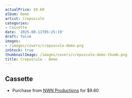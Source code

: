 ```yaml
---
actualPrice: $9.60
album: Demo
artist: Crepuscule
categories:
- Cassette
date: '2025-08-11T05:25:19'
draft: false
images:
- /images/covers/crepuscule-demo.png
inStock: true
thumbnailImage: /images/covers/crepuscule-demo-thumb.png
title: Crepuscule - Demo
---
```


## Cassette
* Purchase from [NWN Productions](http://shop.nwnprod.com/index.php?route=product/product&path=73&product_id=61105&sort=pd.name&order=ASC) for $9.60
